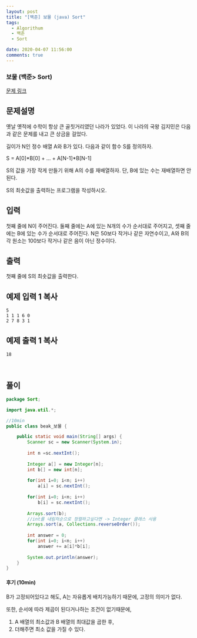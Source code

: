```yaml
---
layout: post
title: "[백준] 보물 (java) Sort"
tags:
  - Algorithum
  - 백준
  - Sort

date: 2020-04-07 11:56:00
comments: true
---
```




###   보물 (백준> Sort)

[문제 링크](https://www.acmicpc.net/problem/1026 )

## 문제설명

옛날 옛적에 수학이 항상 큰 골칫거리였던 나라가 있었다. 이 나라의 국왕 김지민은 다음과 같은 문제를 내고 큰 상금을 걸었다.

길이가 N인 정수 배열 A와 B가 있다. 다음과 같이 함수 S를 정의하자.

S = A[0]*B[0] + ... + A[N-1]*B[N-1]

S의 값을 가장 작게 만들기 위해 A의 수를 재배열하자. 단, B에 있는 수는 재배열하면 안 된다.

S의 최솟값을 출력하는 프로그램을 작성하시오.

## 입력

첫째 줄에 N이 주어진다. 둘째 줄에는 A에 있는 N개의 수가 순서대로 주어지고, 셋째 줄에는 B에 있는 수가 순서대로 주어진다. N은 50보다 작거나 같은 자연수이고, A와 B의 각 원소는 100보다 작거나 같은 음이 아닌 정수이다.

## 출력

첫째 줄에 S의 최솟값을 출력한다.

## 예제 입력 1 복사

```
5
1 1 1 6 0
2 7 8 3 1
```

## 예제 출력 1 복사

```
18
```

<br>

## 풀이

```java
package Sort;

import java.util.*;

//10min
public class beak_보물 {

	public static void main(String[] args) {
		Scanner sc = new Scanner(System.in);
		
		int n =sc.nextInt();
		
		Integer a[] = new Integer[n];
		int b[] = new int[n];
		
		for(int i=0; i<n; i++)
			a[i] = sc.nextInt();
		
		for(int i=0; i<n; i++)
			b[i] = sc.nextInt();
		
		Arrays.sort(b);
		//int를 내림차순으로 정렬하고싶다면 -> Integer 클래스 사용
		Arrays.sort(a, Collections.reverseOrder());
		
		int answer = 0;
		for(int i=0; i<n; i++)
			answer += a[i]*b[i];
		
		System.out.println(answer);
	}
}

```

#### 후기 (10min)

B가 고정되어있다고 해도, A는 자유롭게 배치가능하기 때문에, 고정의 의미가 없다. <br>

또한, 순서에 따라 제곱이 된다거나하는 조건이 없기때문에,

1. A 배열의 최소값과 B 배열의 최대값을 곱한 후,
2.  더해주면 최소 값을 가질 수 있다.